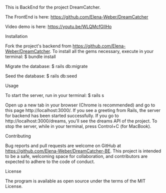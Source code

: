 This is BackEnd for the project DreamCatcher.

The FrontEnd is here:
https://github.com/Elena-Weber/DreamCatcher

Video demo is here:
https://youtu.be/WLQMcfGlIHo

Installation

Fork the project's backend from https://github.com/Elena-Weber/DreamCatcher. To install all the gems necessary, execute in your terminal:
$ bundle install

Migrate the database:
$ rails db:migrate

Seed the database:
$ rails db:seed

Usage

To start the server, run in your terminal:
$ rails s

Open up a new tab in your browser (Chrome is recommended) and go to this page http://localhost:3000/. If you see a greeting from Rails, the server for backend has been started successfully. If you go to http://localhost:3000/dreams, you'll see the dreams API of the project. To stop the server, while in your terminal, press Control+C (for MacBook).

Contributing

Bug reports and pull requests are welcome on GitHub at https://github.com/Elena-Weber/DreamCatcher-BE. This project is intended to be a safe, welcoming space for collaboration, and contributors are expected to adhere to the code of conduct.

License

The program is available as open source under the terms of the MIT License.